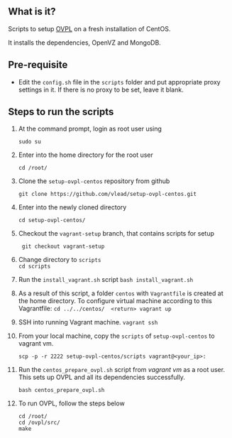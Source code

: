 What is it?
-----------

Scripts to setup [OVPL](https://github.com/vlead/ovpl)
on a fresh installation of CentOS.

It installs the dependencies, OpenVZ and MongoDB.


Pre-requisite
-------------

- Edit the ```config.sh``` file in the ```scripts``` folder and put appropriate
  proxy settings in it. If there is no proxy to be set, leave it blank.


Steps to run the scripts
-------

1. At the command prompt, login as root user using
      ``` 
      sudo su
      ```
 
2. Enter into the home directory for the root user
      ``` 
      cd /root/
      ```

3. Clone the ```setup-ovpl-centos``` repository from github
      ```       
      git clone https://github.com/vlead/setup-ovpl-centos.git 
      ```
      
4. Enter into the newly cloned directory
      ```       
      cd setup-ovpl-centos/
      ```

5. Checkout the  ```vagrant-setup``` branch, that contains scripts for setup
      ```      
       git checkout vagrant-setup
      ```

6. Change directory to ```scripts```  
        ```
        cd scripts
        ```

7. Run the ```install_vagrant.sh``` script
        ```
        bash install_vagrant.sh
        ```

8. As a result of this script, a folder ```centos``` with ```Vagrantfile``` is created at the home directory. 
   To configure virtual machine according to this Vagrantfile:
       ```
        cd ../../centos/  <return>
        vagrant up
       ```
  
9. SSH into running Vagrant machine.
        ```
        vagrant ssh
        ```

10. From your local machine, copy the ```scripts``` of ```setup-ovpl-centos``` to vagrant vm.
       ```
       scp -p -r 2222 setup-ovpl-centos/scripts vagrant@<your_ip>:
       ```

11. Run the ```centos_prepare_ovpl.sh``` script from *vagrant vm* as a root user. This sets up OVPL and all its dependencies successfully.
       ```       
       bash centos_prepare_ovpl.sh
       ```

12. To run OVPL, follow the steps below
       ```       
       cd /root/
       cd /ovpl/src/
       make
       ```


